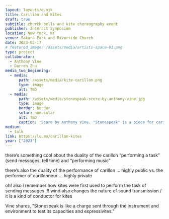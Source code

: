 ```yaml
---
layout: layouts/e.njk
title: Carillon and Kites
draft: true
subtitle: church bells and kite choreography event
publisher: Interact Symposium
location: New York, NY
venue: Sakura Park and Riverside Church
date: 2023-08-17
# featured_image: /assets/media/artists-space-01.png
type: project
collaborator:
  - Anthony Vine
  - Darren Zhu
media_two_beginning:
  - media:
      path: /assets/media/kite-carillon.png
      type: image
      alt: TBD
  - media:
      path: /assets/media/stonespeak-score-by-anthony-vine.jpg
      type: image
      border: border
      solar: non-solar
      alt: TBD
      caption: 'Score by Anthony Vine. "Stonespeak" is a piece for carillon (church bells).'
medium:
  - talk
link: https://lu.ma/carillon-kites
year: ["2023"]
---
```


there’s something cool about the duality of the carillon
“performing a task” (send messages, tell time) and “performing music”

there’s also the duality of the
performance of carillon … highly public
vs. the performer of carillonneur … highly private

oh! also i remember how kites were first used to perform the task of sending messages !!!
wind also changes the nature of sound transmission / it is a kind of conductor for kites

Vine shares, "Stonespeak is like a charge sent through the instrument and environment to test its capacities and expressivites."
